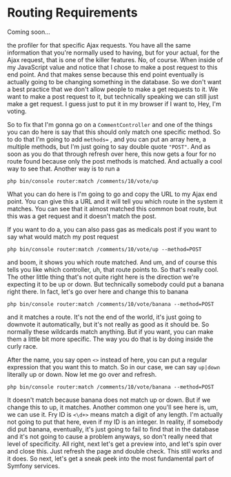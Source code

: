 # Routing Requirements

Coming soon...

the profiler for that specific Ajax requests. You have all the same information that
you're normally used to having, but for your actual, for the Ajax request, that is
one of the killer features. No, of course. When inside of my JavaScript value and
notice that I chose to make a post request to this end point. And that makes sense
because this end point eventually is actually going to be changing something in the
database. So we don't want a best practice that we don't allow people to make a get
requests to it. We want to make a post request to it, but technically speaking we can
still just make a get request. I guess just to put it in my browser if I want to,
Hey, I'm voting.

So to fix that I'm gonna go on a `CommentController` and one of the things you can do
here is say that this should only match one specific method. So to do that I'm going
to add `methods=` , and you can put an array here, a multiple methods, but I'm
just going to say double quote `"POST"`. And as soon as you do that through refresh over
here, this now gets a four for no route found because only the post methods is
matched. And actually a cool way to see that. Another way is to run a

```terminal
php bin/console router:match /comments/10/vote/up
```
What you can do here is I'm going to go and copy the URL to my
Ajax end point. You can give this a URL and it will tell you which route in the
system it matches. You can see that it almost matched this common boat route, but
this was a get request and it doesn't match the post.

If you want to do a, you can also pass gas as medicals post if you want to say what
would match my post request

```terminal-silent
php bin/console router:match /comments/10/vote/up --method=POST
```

and boom,  it shows you which route matched. And um, and
of course this tells you like which controller, uh, that route points to. So that's
really cool. The other little thing that's not quite right here is the direction
we're expecting it to be up or down. But technically somebody could put a banana
right there. In fact, let's go over here and change this to banana

```terminal-silent
php bin/console router:match /comments/10/vote/banana --method=POST
```

and it matches a
route. It's not the end of the world, it's just going to downvote it automatically,
but it's not really as good as it should be. So normally these wildcards match
anything. But if you want, you can make them a little bit more specific. The way you
do that is by doing inside the curly race.

After the name, you say open `<>` instead of here, you can put a
regular expression that you want this to match. So in our case, we can say `up|down`
literally up or down. Now let me go over and refresh.

```terminal-silent
php bin/console router:match /comments/10/vote/banana --method=POST
```

It doesn't match because
banana does not match up or down. But if we change this to up, it matches. Another
common one you'll see here is, um, we can use it. Fry ID is `<\d+>` means match a
digit of any length. I'm actually not going to put that here, even if my ID is an
integer. In reality, if somebody did put banana, eventually, it's just going to fail
to find that in the database and it's not going to cause a problem anyways, so don't
really need that level of specificity. All right, next let's get a preview into, and
let's spin over and close this. Just refresh the page and double check. This still
works and it does. So next, let's get a sneak peek into the most fundamental part of
Symfony services.

